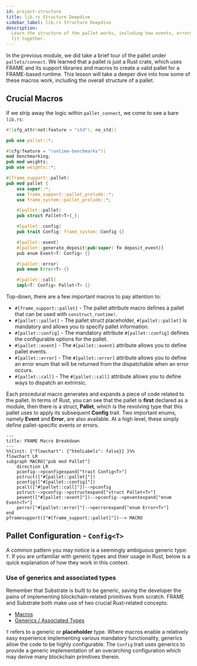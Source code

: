 ```yaml
---
id: project-structure
title: lib.rs Structure Deepdive
sidebar_label: lib.rs Structure Deepdive
description:
  Learn the structure of the pallet works, including how events, errors, and dispatchable functions
  fit together.
---
```


In the previous module, we did take a brief tour of the pallet under `pallets/connect`. We learned
that a pallet is just a Rust crate, which uses FRAME and its support libraries and macros to create
a valid pallet for a FRAME-based runtime. This lesson will take a deeper dive into how some of these
macros work, including the overall structure of a pallet.

## Crucial Macros

If we strip away the logic within `pallet_connect`, we come to see a bare `lib.rs`:

```rust
#![cfg_attr(not(feature = "std"), no_std)]

pub use pallet::*;

#[cfg(feature = "runtime-benchmarks")]
mod benchmarking;
pub mod weights;
pub use weights::*;

#[frame_support::pallet]
pub mod pallet {
    use super::*;
    use frame_support::pallet_prelude::*;
    use frame_system::pallet_prelude::*;

    #[pallet::pallet]
    pub struct Pallet<T>(_);

    #[pallet::config]
    pub trait Config: frame_system::Config {}

    #[pallet::event]
    #[pallet::generate_deposit(pub(super) fn deposit_event)]
    pub enum Event<T: Config> {}

    #[pallet::error]
    pub enum Error<T> {}

    #[pallet::call]
    impl<T: Config> Pallet<T> {}
```

Top-down, there are a few important macros to pay attention to:

- `#[frame_support::pallet]` - The pallet attribute macro defines a pallet that can be used with
  `construct_runtime!`.
- `#[pallet::pallet]` - The pallet struct placeholder, `#[pallet::pallet]` is mandatory and allows
  you to specify pallet information.
- `#[pallet::config]` - The mandatory attribute `#[pallet::config]` defines the configurable options
  for the pallet.
- `#[pallet::event]` - The `#[pallet::event]` attribute allows you to define pallet events.
- `#[pallet::error]` - The `#[pallet::error]` attribute allows you to define an error enum that will
  be returned from the dispatchable when an error occurs.
- `#[pallet::call]` - The `#[pallet::call]` attribute allows you to define ways to dispatch an
  extrinsic.

Each procedural macro generates and expands a piece of code related to the pallet. In terms of Rust,
you can see that the pallet is **first** declared as a module, then there is a struct, **Pallet**,
which is the revolving type that this pallet uses to apply its subsequent **Config** trait. Two
important enums, namely **Event** and **Error**, are also available. At a high level, these simply
define pallet-specific events or errors.

```mermaid
---
title: FRAME Macro Breakdown
---
%%{init: {"flowchart": {"htmlLabels": false}} }%%
flowchart LR
subgraph MACRO["pub mod Pallet"]
    direction LR
    pconfig-->pconfigexpand["trait Config<T>"]
    pstruct(["#[pallet::pallet]"])
    pconfig(["#[pallet::config]"])
    pcall(["#[pallet::call]"])-->pconfig
    pstruct-->pconfig-->pstructexpand["struct Pallet<T>"]
    pevent(["#[pallet::event]"])-->pconfig-->peventexpand["enum Event<T>"]
    perror["#[pallet::error]"]-->perrorexpand["enum Error<T>"]
end
pframesupport(["#[frame_support::pallet]"])--> MACRO
```

## Pallet Configuration - `Config<T>`

A common pattern you may notice is a seemingly ambiguous generic type: `T`. If you are unfamiliar
with generic types and their usage in Rust, below is a quick explanation of how they work in this
context.

### Use of generics and associated types

Remember that Substrate is built to be generic, saving the developer the pains of implementing
blockchain-related primitives from scratch. FRAME and Substrate both make use of two crucial
Rust-related concepts:

- [Macros](../../Rust/section7/macros.md)
- [Generics / Associated Types](../../Rust/section6/generics.md)

`T` refers to a generic or **placeholder** type. Where macros enable a relatively easy experience
implementing various mandatory functionality, generics allow the code to be highly configurable. The
`Config` trait uses generics to provide a generic implementation of an overarching configuration
which may derive many blockchain primitives therein.
